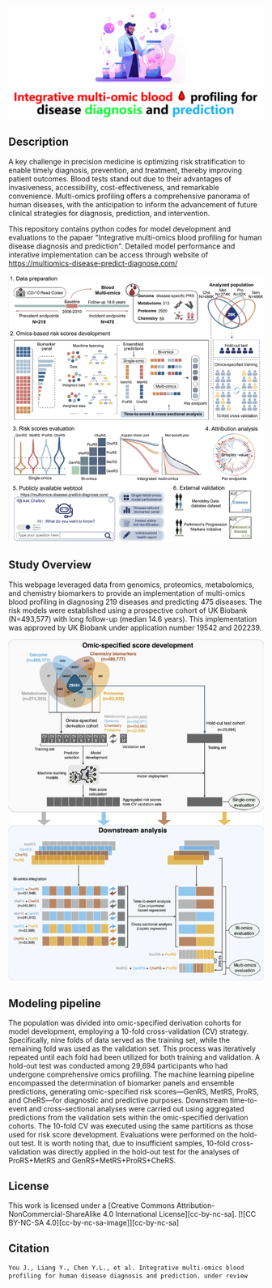 <div align="center">
  
![Logo](./src/CoverImage.png?raw=true "CoverImage")

</div>

## Description
A key challenge in precision medicine is optimizing risk stratification to enable timely diagnosis, prevention, and treatment, thereby improving patient outcomes. Blood tests stand out due to their advantages of invasiveness, accessibility, cost-effectiveness, and remarkable convenience. Multi-omics profiling offers a comprehensive panorama of human diseases, with the anticipation to inform the advancement of future clinical strategies for diagnosis, prediction, and intervention.

This repository contains python codes for model development and evaluations to the papaer "Integrative multi-omics blood profiling for human disease diagnosis and prediction". 
Detailed model performance and interative implementation can be access through website of https://multiomics-disease-predict-diagnose.com/

<div align="center">
  
![Workflow](./src/StudyOverview.png?raw=true "StudyOverview")

<div align="left">
  
## Study Overview
This webpage leveraged data from genomics, proteomics, metabolomics, and chemistry biomarkers to provide an implementation of multi-omics blood profiling in diagnosing 219 diseases and predicting 475 diseases. The risk models were established using a prospective cohort of UK Biobank (N=493,577) with long follow-up (median 14.6 years). This implementation was approved by UK Biobank under application number 19542 and 202239.

<div align="center">
  
![Architecture](./src/ModelingPipeline.png?raw=true "ModelingPipeline")

<div align="left">

## Modeling pipeline
The population was divided into omic-specified derivation cohorts for model development, employing a 10-fold cross-validation (CV) strategy. Specifically, nine folds of data served as the training set, while the remaining fold was used as the validation set. This process was iteratively repeated until each fold had been utilized for both training and validation. A hold-out test was conducted among 29,694 participants who had undergone comprehensive omics profiling. The machine learning pipeline encompassed the determination of biomarker panels and ensemble predictions, generating omic-specified risk scores—GenRS, MetRS, ProRS, and CheRS—for diagnostic and predictive purposes.
Downstream time-to-event and cross-sectional analyses were carried out using aggregated predictions from the validation sets within the omic-specified derivation cohorts. The 10-fold CV was executed using the same partitions as those used for risk score development. Evaluations were performed on the hold-out test. It is worth noting that, due to insufficient samples, 10-fold cross-validation was directly applied in the hold-out test for the analyses of ProRS+MetRS and GenRS+MetRS+ProRS+CheRS.
  
## License
This work is licensed under a
[Creative Commons Attribution-NonCommercial-ShareAlike 4.0 International License][cc-by-nc-sa].
[![CC BY-NC-SA 4.0][cc-by-nc-sa-image]][cc-by-nc-sa]


## Citation   
```
You J., Liang Y., Chen Y.L., et al. Integrative multi-omics blood profiling for human disease diagnosis and prediction. under review
```

